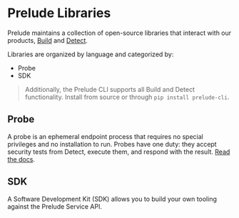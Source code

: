 # Prelude Libraries

Prelude maintains a collection of open-source libraries that interact with our products, [Build](https://docs.prelude.org/docs/build) and [Detect](https://docs.prelude.org/docs/the-basics).

Libraries are organized by language and categorized by:

* Probe
* SDK

> Additionally, the Prelude CLI supports all Build and Detect functionality. Install from source or through ```pip install prelude-cli```.

## Probe

A probe is an ephemeral endpoint process that requires no special privileges and no installation to run. Probes have one duty: they accept security tests from Detect, execute them, and respond with the result. [Read the docs](https://docs.prelude.org/docs/probes).

## SDK

A Software Development Kit (SDK) allows you to build your own tooling against the Prelude Service API. 
